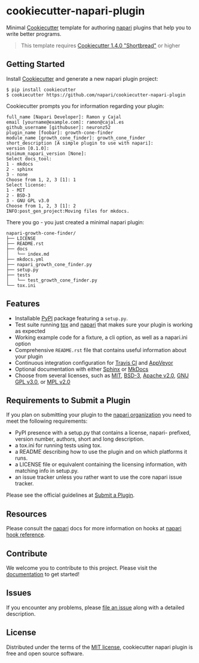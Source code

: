 # cookiecutter-napari-plugin

Minimal [Cookiecutter] template for authoring [napari] plugins that help
you to write better programs.

> This template requires [Cookiecutter 1.4.0 "Shortbread"][Shortbread] or
> higher

## Getting Started

Install [Cookiecutter] and generate a new napari plugin project:

```no-highlight
$ pip install cookiecutter
$ cookiecutter https://github.com/napari/cookiecutter-napari-plugin
```

Cookiecutter prompts you for information regarding your plugin:

```no-highlight
full_name [Napari Developer]: Ramon y Cajal
email [yourname@example.com]: ramon@cajal.es
github_username [githubuser]: neuronz52
plugin_name [foobar]: growth-cone-finder
module_name [growth_cone_finder]: growth_cone_finder
short_description [A simple plugin to use with napari]:
version [0.1.0]:
minimum_napari_version [None]:
Select docs_tool:
1 - mkdocs
2 - sphinx
3 - none
Choose from 1, 2, 3 [1]: 1
Select license:
1 - MIT
2 - BSD-3
3 - GNU GPL v3.0
Choose from 1, 2, 3 [1]: 2
INFO:post_gen_project:Moving files for mkdocs.
```

There you go - you just created a minimal napari plugin:

```no-highlight
napari-growth-cone-finder/
├── LICENSE
├── README.rst
├── docs
│   └── index.md
├── mkdocs.yml
├── napari_growth_cone_finder.py
├── setup.py
├── tests
│   └── test_growth_cone_finder.py
└── tox.ini
```

## Features

- Installable [PyPI] package featuring a `setup.py`.
- Test suite running [tox] and [napari] that makes sure your plugin is working
  as expected
- Working example code for a fixture, a cli option, as well as a napari.ini
  option
- Comprehensive `README.rst` file that contains useful information about your
  plugin
- Continuous integration configuration for [Travis CI] and [AppVeyor]
- Optional documentation with either [Sphinx] or [MkDocs]
- Choose from several licenses, such as [MIT], [BSD-3], [Apache v2.0], [GNU GPL
  v3.0], or [MPL v2.0]

## Requirements to Submit a Plugin

If you plan on submitting your plugin to the [napari organization] you need
to meet the following requirements:

- PyPI presence with a setup.py that contains a license, napari-
  prefixed, version number, authors, short and long description.
- a tox.ini for running tests using tox.
- a README describing how to use the plugin and on which platforms
  it runs.
- a LICENSE file or equivalent containing the licensing information,
  with matching info in setup.py.
- an issue tracker unless you rather want to use the core napari
  issue tracker.

Please see the official guidelines at [Submit a Plugin].

## Resources

Please consult the [napari] docs for more information on hooks at
[napari hook reference].

## Contribute

We welcome you to contribute to this project. Please visit the [documentation]
to get started!

## Issues

If you encounter any problems, please [file an issue] along with a
detailed description.

## License

Distributed under the terms of the [MIT license], cookiecutter napari
plugin is free and open source software.

  [napari organization]: https://github.com/napari/
  [gitter_badge]: https://badges.gitter.im/Join%20Chat.svg
  [gitter]: https://gitter.im/napari/cookiecutter-napari-plugin?utm_source=badge&utm_medium=badge&utm_campaign=pr-badge&utm_content=badge (Join Chat on Gitter.im)
  [travis_badge]: https://travis-ci.org/napari/cookiecutter-napari-plugin.svg?branch=master
  [travis]: https://travis-ci.org/napari/cookiecutter-napari-plugin (See Build Status on Travis CI)
  [docs_badge]: https://readthedocs.org/projects/cookiecutter-napari-plugin/badge/?version=latest
  [documentation]: https://cookiecutter-napari-plugin.readthedocs.io/en/latest/ (Documentation)
  [Cookiecutter]: https://github.com/audreyr/cookiecutter
  [napari]: https://github.com/napari/napari
  [PyPI]: https://pypi.org/project
  [tox]: https://tox.readthedocs.io/en/latest/
  [Submit a Plugin]: https://docs.napari.org/en/latest/contributing.html#submitting-plugins-to-napari
  [napari hook reference]: https://docs.napari.org/en/latest/writing_plugins.html#napari-hook-reference
  [MIT license]: http://opensource.org/licenses/MIT
  [file an issue]: https://github.com/napari/cookiecutter-napari-plugin/issues
  [Sphinx]: http://sphinx-doc.org/
  [MkDocs]: http://www.mkdocs.org/
  [MIT]: http://opensource.org/licenses/MIT
  [MPL v2.0]: https://www.mozilla.org/media/MPL/2.0/index.txt
  [BSD-3]: http://opensource.org/licenses/BSD-3-Clause
  [GNU GPL v3.0]: http://www.gnu.org/licenses/gpl-3.0.txt
  [Apache v2.0]: http://www.apache.org/licenses/LICENSE-2.0
  [Travis CI]: https://travis-ci.com/
  [AppVeyor]: http://www.appveyor.com/
  [PyPA Code of Conduct]: https://www.pypa.io/en/latest/code-of-conduct/
  [Shortbread]: https://github.com/audreyr/cookiecutter/releases/tag/1.4.0
  [osi_certified]: https://opensource.org/trademarks/osi-certified/web/osi-certified-120x100.png
  [OSI]: https://opensource.org/
